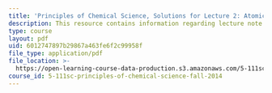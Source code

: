 ```yaml
---
title: 'Principles of Chemical Science, Solutions for Lecture 2: Atomic Structure'
description: This resource contains information regarding lecture note 2 solutions.
type: course
layout: pdf
uid: 6012747897b29867a463fe6f2c99958f
file_type: application/pdf
file_location: >-
  https://open-learning-course-data-production.s3.amazonaws.com/5-111sc-principles-of-chemical-science-fall-2014/6012747897b29867a463fe6f2c99958f_MIT5_111F14_Lec02Soln.pdf
course_id: 5-111sc-principles-of-chemical-science-fall-2014
---
```

